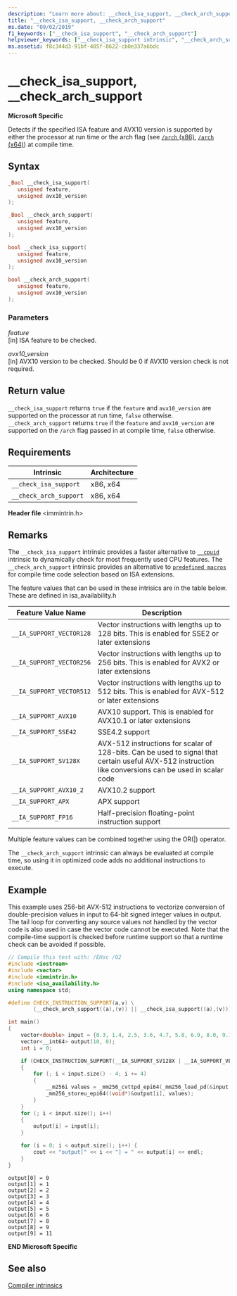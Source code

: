 ```yaml
---
description: "Learn more about: __check_isa_support, __check_arch_support"
title: "__check_isa_support, __check_arch_support"
ms.date: "09/02/2019"
f1_keywords: ["__check_isa_support", "__check_arch_support"]
helpviewer_keywords: ["__check_isa_support intrinsic", "__check_arch_support intrinsic"]
ms.assetid: f8c344d3-91bf-405f-8622-cb0e337a6bdc
---
```

# __check_isa_support, __check_arch_support

**Microsoft Specific**

Detects if the specified ISA feature and AVX10 version is supported by either the processor at run time or the arch flag (see [`/arch` (x86)](..\build\reference\arch-x86.md), [`/arch` (x64)](..\build\reference\arch-x64.md)) at compile time.

## Syntax

```C
_Bool __check_isa_support(
   unsigned feature,
   unsigned avx10_version
);

_Bool __check_arch_support(
   unsigned feature,
   unsigned avx10_version
);
```

```C++
bool __check_isa_support(
   unsigned feature,
   unsigned avx10_version
);

bool __check_arch_support(
   unsigned feature,
   unsigned avx10_version
);
```

### Parameters

*feature*\
[in] ISA feature to be checked.

*avx10_version*\
[in] AVX10 version to be checked. Should be 0 if AVX10 version check is not required.

## Return value

`__check_isa_support` returns `true` if the `feature` and `avx10_version` are supported on the processor at run time, `false` otherwise.
`__check_arch_support` returns `true` if the `feature` and `avx10_version` are supported on the `/arch` flag passed in at compile time, `false` otherwise.

## Requirements

|Intrinsic|Architecture|
|---------------|------------------|
|`__check_isa_support`|x86, x64|
|`__check_arch_support`|x86, x64|

**Header file** \<immintrin.h>

## Remarks

The `__check_isa_support` intrinsic provides a faster alternative to [`__cpuid`](cpuid-cpuidex.md) intrinsic to dynamically check for most frequently used CPU features. The `__check_arch_support` intrinsic provides an alternative to [`predefined macros`](..\preprocessor\predefined-macros.md) for compile time code selection based on ISA extensions.

The feature values that can be used in these intrisics are in the table below. These are defined in isa_availability.h

|Feature Value Name|Description|
|---------------|------------------|
|`__IA_SUPPORT_VECTOR128`|Vector instructions with lengths up to 128 bits. This is enabled for SSE2 or later extensions|
|`__IA_SUPPORT_VECTOR256`|Vector instructions with lengths up to 256 bits. This is enabled for AVX2 or later extensions|
|`__IA_SUPPORT_VECTOR512`|Vector instructions with lengths up to 512 bits. This is enabled for AVX-512 or later extensions|
|`__IA_SUPPORT_AVX10`|AVX10 support. This is enabled for AVX10.1 or later extensions|
|`__IA_SUPPORT_SSE42`|SSE4.2 support|
|`__IA_SUPPORT_SV128X`|AVX-512 instructions for scalar of 128-bits. Can be used to signal that certain useful AVX-512 instruction like conversions can be used in scalar code|
|`__IA_SUPPORT_AVX10_2`|AVX10.2 support|
|`__IA_SUPPORT_APX`|APX support|
|`__IA_SUPPORT_FP16`|Half-precision floating-point instruction support|

Multiple feature values can be combined together using the OR(|) operator.

The `__check_arch_support` intrinsic can always be evaluated at compile time, so using it in optimized code adds no additional instructions to execute.

## Example

This example uses 256-bit AVX-512 instructions to vectorize conversion of double-precision values in input to 64-bit signed integer values in output. The tail loop for converting any source values not handled by the vector code is also used in case the vector code cannot be executed. Note that the compile-time support is checked before runtime support so that a runtime check can be avoided if possible.

```cpp
// Compile this test with: /EHsc /O2
#include <iostream>
#include <vector>
#include <immintrin.h>
#include <isa_availability.h>
using namespace std;

#define CHECK_INSTRUCTION_SUPPORT(a,v) \
        (__check_arch_support((a),(v)) || __check_isa_support((a),(v)))

int main()
{
    vector<double> input = {0.3, 1.4, 2.5, 3.6, 4.7, 5.8, 6.9, 8.0, 9.1, 11.14};
    vector<__int64> output(10, 0);
    int i = 0;

    if (CHECK_INSTRUCTION_SUPPORT(__IA_SUPPORT_SV128X | __IA_SUPPORT_VECTOR256, 0))
    {
        for (; i < input.size() - 4; i += 4)
        {
            __m256i values = _mm256_cvttpd_epi64(_mm256_load_pd(&input[i]));
            _mm256_storeu_epi64((void*)&output[i], values);
        }
    }
    for (; i < input.size(); i++)
    {
        output[i] = input[i];
    }

    for (i = 0; i < output.size(); i++) {
        cout << "output[" << i << "] = " << output[i] << endl;
    }
}
```

```Output
output[0] = 0
output[1] = 1
output[2] = 2
output[3] = 3
output[4] = 4
output[5] = 5
output[6] = 6
output[7] = 8
output[8] = 9
output[9] = 11
```

**END Microsoft Specific**

## See also

[Compiler intrinsics](../intrinsics/compiler-intrinsics.md)

